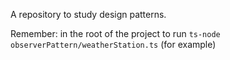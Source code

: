 A repository to study design patterns.

Remember: in the root of the project to run `ts-node observerPattern/weatherStation.ts` (for example)
 